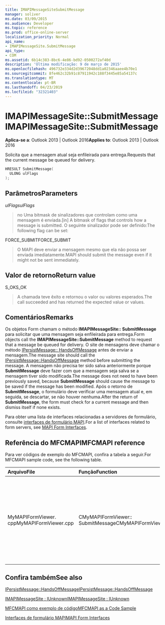 ```yaml
---
title: IMAPIMessageSiteSubmitMessage
manager: soliver
ms.date: 03/09/2015
ms.audience: Developer
ms.topic: reference
ms.prod: office-online-server
localization_priority: Normal
api_name:
- IMAPIMessageSite.SubmitMessage
api_type:
- COM
ms.assetid: 6b14c383-8bc6-4e86-bd92-0500272af40d
description: 'Última modificação: 9 de março de 2015'
ms.openlocfilehash: 496732e334d2d39672048dd1a02346aaee4b70e1
ms.sourcegitcommit: 8fe462c32b91c87911942c188f3445e85a54137c
ms.translationtype: MT
ms.contentlocale: pt-BR
ms.lasthandoff: 04/23/2019
ms.locfileid: "32321403"
---
```

# <a name="imapimessagesitesubmitmessage"></a><span data-ttu-id="bac5c-103">IMAPIMessageSite::SubmitMessage</span><span class="sxs-lookup"><span data-stu-id="bac5c-103">IMAPIMessageSite::SubmitMessage</span></span>

  
  
<span data-ttu-id="bac5c-104">**Aplica-se a**: Outlook 2013 | Outlook 2016</span><span class="sxs-lookup"><span data-stu-id="bac5c-104">**Applies to**: Outlook 2013 | Outlook 2016</span></span> 
  
<span data-ttu-id="bac5c-105">Solicita que a mensagem atual seja enfileirada para entrega.</span><span class="sxs-lookup"><span data-stu-id="bac5c-105">Requests that the current message be queued for delivery.</span></span>
  
```cpp
HRESULT SubmitMessage(
  ULONG ulFlags
);
```

## <a name="parameters"></a><span data-ttu-id="bac5c-106">Parâmetros</span><span class="sxs-lookup"><span data-stu-id="bac5c-106">Parameters</span></span>

 <span data-ttu-id="bac5c-107">_ulFlags_</span><span class="sxs-lookup"><span data-stu-id="bac5c-107">_ulFlags_</span></span>
  
> <span data-ttu-id="bac5c-108">no Uma bitmask de sinalizadores que controlam como uma mensagem é enviada.</span><span class="sxs-lookup"><span data-stu-id="bac5c-108">[in] A bitmask of flags that controls how a message is submitted.</span></span> <span data-ttu-id="bac5c-109">O seguinte sinalizador pode ser definido:</span><span class="sxs-lookup"><span data-stu-id="bac5c-109">The following flag can be set:</span></span>
    
<span data-ttu-id="bac5c-110">FORCE_SUBMIT</span><span class="sxs-lookup"><span data-stu-id="bac5c-110">FORCE_SUBMIT</span></span> 
  
> <span data-ttu-id="bac5c-111">O MAPI deve enviar a mensagem mesmo que ela não possa ser enviada imediatamente.</span><span class="sxs-lookup"><span data-stu-id="bac5c-111">MAPI should submit the message even if it might not be sent immediately.</span></span>
    
## <a name="return-value"></a><span data-ttu-id="bac5c-112">Valor de retorno</span><span class="sxs-lookup"><span data-stu-id="bac5c-112">Return value</span></span>

<span data-ttu-id="bac5c-113">S_OK</span><span class="sxs-lookup"><span data-stu-id="bac5c-113">S_OK</span></span> 
  
> <span data-ttu-id="bac5c-114">A chamada teve êxito e retornou o valor ou valores esperados.</span><span class="sxs-lookup"><span data-stu-id="bac5c-114">The call succeeded and has returned the expected value or values.</span></span>
    
## <a name="remarks"></a><span data-ttu-id="bac5c-115">Comentários</span><span class="sxs-lookup"><span data-stu-id="bac5c-115">Remarks</span></span>

<span data-ttu-id="bac5c-116">Os objetos Form chamam o método **IMAPIMessageSite:: SubmitMessage** para solicitar que uma mensagem seja enfileirada para entrega.</span><span class="sxs-lookup"><span data-stu-id="bac5c-116">Form objects call the **IMAPIMessageSite::SubmitMessage** method to request that a message be queued for delivery.</span></span> <span data-ttu-id="bac5c-117">O site de mensagens deve chamar o método [IPersistMessage:: HandsOffMessage](ipersistmessage-handsoffmessage.md) antes de enviar a mensagem.</span><span class="sxs-lookup"><span data-stu-id="bac5c-117">The message site should call the [IPersistMessage::HandsOffMessage](ipersistmessage-handsoffmessage.md) method before submitting the message.</span></span> <span data-ttu-id="bac5c-118">A mensagem não precisa ter sido salva anteriormente porque **SubmitMessage** deve fazer com que a mensagem seja salva se a mensagem tiver sido modificada.</span><span class="sxs-lookup"><span data-stu-id="bac5c-118">The message does not need to have been previously saved, because **SubmitMessage** should cause the message to be saved if the message has been modified.</span></span> <span data-ttu-id="bac5c-119">Após o retorno de **SubmitMessage**, o formulário deve verificar uma mensagem atual e, em seguida, se descartar, se não houver nenhuma.</span><span class="sxs-lookup"><span data-stu-id="bac5c-119">After the return of **SubmitMessage**, the form must check for a current message and then dismiss itself if none exists.</span></span> 
  
<span data-ttu-id="bac5c-120">Para obter uma lista de interfaces relacionadas a servidores de formulário, consulte [interfaces de formulário MAPI](mapi-form-interfaces.md).</span><span class="sxs-lookup"><span data-stu-id="bac5c-120">For a list of interfaces related to form servers, see [MAPI Form Interfaces](mapi-form-interfaces.md).</span></span>
  
## <a name="mfcmapi-reference"></a><span data-ttu-id="bac5c-121">Referência do MFCMAPI</span><span class="sxs-lookup"><span data-stu-id="bac5c-121">MFCMAPI reference</span></span>

<span data-ttu-id="bac5c-122">Para ver códigos de exemplo do MFCMAPI, confira a tabela a seguir.</span><span class="sxs-lookup"><span data-stu-id="bac5c-122">For MFCMAPI sample code, see the following table.</span></span>
  
|<span data-ttu-id="bac5c-123">**Arquivo**</span><span class="sxs-lookup"><span data-stu-id="bac5c-123">**File**</span></span>|<span data-ttu-id="bac5c-124">**Função**</span><span class="sxs-lookup"><span data-stu-id="bac5c-124">**Function**</span></span>|<span data-ttu-id="bac5c-125">**Comentário**</span><span class="sxs-lookup"><span data-stu-id="bac5c-125">**Comment**</span></span>|
|:-----|:-----|:-----|
|<span data-ttu-id="bac5c-126">MyMAPIFormViewer. cpp</span><span class="sxs-lookup"><span data-stu-id="bac5c-126">MyMAPIFormViewer.cpp</span></span>  <br/> |<span data-ttu-id="bac5c-127">CMyMAPIFormViewer:: SubmitMessage</span><span class="sxs-lookup"><span data-stu-id="bac5c-127">CMyMAPIFormViewer::SubmitMessage</span></span>  <br/> |<span data-ttu-id="bac5c-128">MFCMAPI usa o método **IMAPIMessageSite:: SubmitMessage** para salvar a mensagem.</span><span class="sxs-lookup"><span data-stu-id="bac5c-128">MFCMAPI uses the **IMAPIMessageSite::SubmitMessage** method to save the message.</span></span> <span data-ttu-id="bac5c-129">Primeiro, ele chama o método **IPersistMessage:: HandsOffMessage** e, em seguida, chama **SubmitMessage**.</span><span class="sxs-lookup"><span data-stu-id="bac5c-129">First, it calls the **IPersistMessage::HandsOffMessage** method, and then it calls **SubmitMessage**.</span></span>  <br/> |
   
## <a name="see-also"></a><span data-ttu-id="bac5c-130">Confira também</span><span class="sxs-lookup"><span data-stu-id="bac5c-130">See also</span></span>



[<span data-ttu-id="bac5c-131">IPersistMessage::HandsOffMessage</span><span class="sxs-lookup"><span data-stu-id="bac5c-131">IPersistMessage::HandsOffMessage</span></span>](ipersistmessage-handsoffmessage.md)
  
[<span data-ttu-id="bac5c-132">IMAPIMessageSite : IUnknown</span><span class="sxs-lookup"><span data-stu-id="bac5c-132">IMAPIMessageSite : IUnknown</span></span>](imapimessagesiteiunknown.md)


[<span data-ttu-id="bac5c-133">MFCMAPI como exemplo de código</span><span class="sxs-lookup"><span data-stu-id="bac5c-133">MFCMAPI as a Code Sample</span></span>](mfcmapi-as-a-code-sample.md)
  
[<span data-ttu-id="bac5c-134">Interfaces de formulário MAPI</span><span class="sxs-lookup"><span data-stu-id="bac5c-134">MAPI Form Interfaces</span></span>](mapi-form-interfaces.md)

